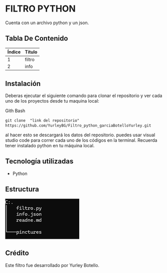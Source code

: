 
# FILTRO PYTHON
 
Cuenta con un archivo python y un json.

## Tabla De Contenido
| Índice | Título |
|--|------|
| 1 | filtro | 
| 2 | info |


## Instalación
 Deberas ejecutar el siguiente comando para clonar el repositorio y ver cada uno de los proyectos  desde tu maquina local:
 
Gith Bash

~~~ 
git clone  "link del repositorio" https://github.com/YurleyBG/Filtro_python_garciaBotelloYurley.git
~~~
al hacer esto se descargará  los datos del repositorio. puedes usar visual studio code para correr cada uno de los códigos en la terminal.
Recuerda tener instalado python en tu máquina local.

 ## Tecnología utilizadas

+ Python

## Estructura 
![alt text](pinctures/image.png)
## Crédito 
Este filtro fue desarrollado por Yurley Botello.
